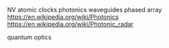 
NV
atomic clocks
photonics
waveguides
phased array
<https://en.wikipedia.org/wiki/Photonics>
<https://en.wikipedia.org/wiki/Photonic_radar>

quantum optics
